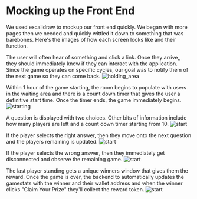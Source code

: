 # Mocking up the Front End

We used excalidraw to mockup our front end quickly. We began with more pages then we needed and quickly wittled it down to something that was barebones. Here's the images of how each screen looks like and their function.


The user will often hear of something and click a link. Once they arrive,, they should immediately know if they can interact with the application. Since the game operates on specific cycles, our goal was to notify them of the next game so they can come back. 
![holding_area](images/1_front.png)


Within 1 hour of the game starting, the room begins to populate with users in the waiting area and there is a count down timer that gives the user a definitive start time. Once the timer ends, the game immediately begins.
![starting](images/2_front.png)

A question is displayed with two choices. Other bits of information include how many players are left and a count down timer starting from 10.
![start](images/3_front.png)


If the player selects the right answer, then they move onto the next question and the players remaining is updated.
![start](images/4_front.png)

If the player selects the wrong answer, then they immediately get disconnected and observe the remaining game.
![start](images/5_front.png)

The last player standing gets a unique winners window that gives them the reward. Once the game is over, the backend  to automatically updates the gamestats with the winner and their wallet address and when the winner clicks "Claim Your Prize" they'll collect the reward token.
![start](images/6_front.png)


